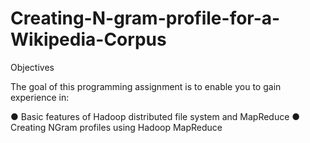 # Creating-N-gram-profile-for-a-Wikipedia-Corpus

Objectives

The goal of this programming assignment is to enable you to gain experience in:

● Basic features of Hadoop distributed file system and MapReduce
● Creating NGram profiles using Hadoop MapReduce
